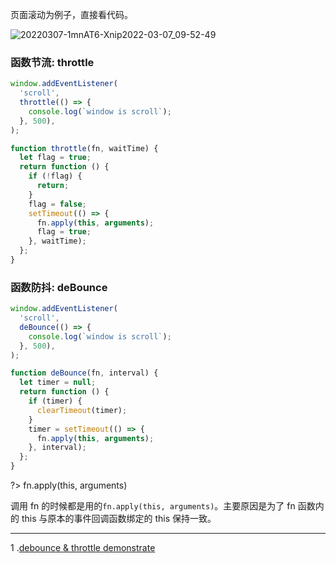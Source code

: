 页面滚动为例子，直接看代码。

![20220307-1mnAT6-Xnip2022-03-07_09-52-49](https://loremxuetengfei.oss-cn-beijing.aliyuncs.com/20220307-1mnAT6-Xnip2022-03-07_09-52-49.jpg)

### 函数节流: throttle

```javascript
window.addEventListener(
  'scroll',
  throttle(() => {
    console.log(`window is scroll`);
  }, 500),
);

function throttle(fn, waitTime) {
  let flag = true;
  return function () {
    if (!flag) {
      return;
    }
    flag = false;
    setTimeout(() => {
      fn.apply(this, arguments);
      flag = true;
    }, waitTime);
  };
}
```

### 函数防抖: deBounce

```javascript
window.addEventListener(
  'scroll',
  deBounce(() => {
    console.log(`window is scroll`);
  }, 500),
);

function deBounce(fn, interval) {
  let timer = null;
  return function () {
    if (timer) {
      clearTimeout(timer);
    }
    timer = setTimeout(() => {
      fn.apply(this, arguments);
    }, interval);
  };
}
```

?> fn.apply(this, arguments)

调用 fn 的时候都是用的`fn.apply(this, arguments)`。主要原因是为了 fn 函数内的
this 与原本的事件回调函数绑定的 this 保持一致。

---

1 .[debounce & throttle demonstrate](http://demo.nimius.net/debounce_throttle/)
